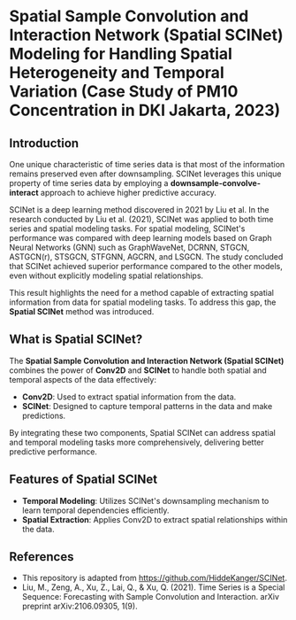 
# Spatial Sample Convolution and Interaction Network (Spatial SCINet) Modeling for Handling Spatial Heterogeneity and Temporal Variation (Case Study of PM10 Concentration in DKI Jakarta, 2023)  

## Introduction  
One unique characteristic of time series data is that most of the information remains preserved even after downsampling. SCINet leverages this unique property of time series data by employing a **downsample-convolve-interact** approach to achieve higher predictive accuracy.  

SCINet is a deep learning method discovered in 2021 by Liu et al. In the research conducted by Liu et al. (2021), SCINet was applied to both time series and spatial modeling tasks. For spatial modeling, SCINet's performance was compared with deep learning models based on Graph Neural Networks (GNN) such as GraphWaveNet, DCRNN, STGCN, ASTGCN(r), STSGCN, STFGNN, AGCRN, and LSGCN. The study concluded that SCINet achieved superior performance compared to the other models, even without explicitly modeling spatial relationships.  

This result highlights the need for a method capable of extracting spatial information from data for spatial modeling tasks. To address this gap, the **Spatial SCINet** method was introduced.  

## What is Spatial SCINet?  
The **Spatial Sample Convolution and Interaction Network (Spatial SCINet)** combines the power of **Conv2D** and **SCINet** to handle both spatial and temporal aspects of the data effectively:  
- **Conv2D**: Used to extract spatial information from the data.  
- **SCINet**: Designed to capture temporal patterns in the data and make predictions.  

By integrating these two components, Spatial SCINet can address spatial and temporal modeling tasks more comprehensively, delivering better predictive performance.  

## Features of Spatial SCINet  
- **Temporal Modeling**: Utilizes SCINet's downsampling mechanism to learn temporal dependencies efficiently.  
- **Spatial Extraction**: Applies Conv2D to extract spatial relationships within the data.  

## References  
- This repository is adapted from https://github.com/HiddeKanger/SCINet.
- Liu, M., Zeng, A., Xu, Z., Lai, Q., & Xu, Q. (2021). Time Series is a Special Sequence: Forecasting with Sample Convolution and Interaction. arXiv preprint arXiv:2106.09305, 1(9).
